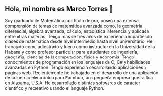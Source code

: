 ## Hola, mi nombre es Marco Torres 👋
Soy graduado de Matemática con título de oro, poseo una extensa comprensión de temas de matemática avanzada como, la geometría diferencial, álgebra avanzada, cálculo, estadística inferencial y aplicada entre otras materias. Tengo mas de tres años de experiencia impartiendo clases de matemática desde nivel intermedio hasta nivel universitario. He trabajado como adiestrado y luego como instructor en la Universidad de la Habana y como profesor particular para estudiantes de ingeniería, geografía, ciencias de la computación, física y economía. Tengo conocimientos de programación en los lenguajes de C, C# y habilidades avanzadas en Python. Tengo experiencia desarrollando aplicaciones y páginas web. Recientemente he trabajado en el desarrollo de una aplicación de comercio electrónico para Farmhub, una pequeña empresa que radica en Alabama, U.S.A. He desarrollado distintos softwares de carácter científico y recreativo usando el lenguaje Python.
